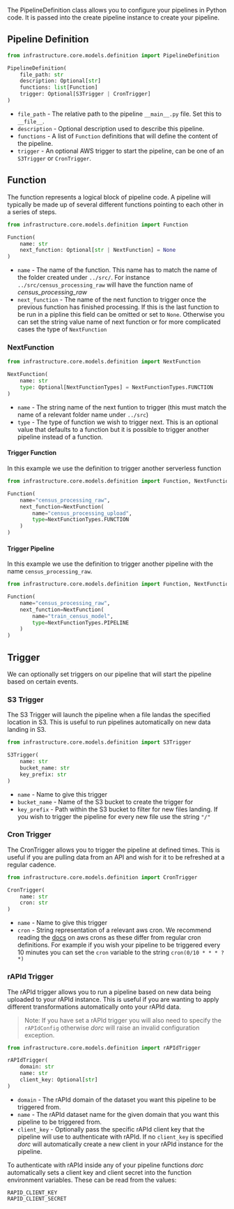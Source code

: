 The PipelineDefinition class allows you to configure your pipelines in Python code. It is passed into the create pipeline instance to create your pipeline.

## Pipeline Definition

```python
from infrastructure.core.models.definition import PipelineDefinition

PipelineDefinition(
    file_path: str
    description: Optional[str]
    functions: list[Function]
    trigger: Optional[S3Trigger | CronTrigger]
)

```

- `file_path` - The relative path to the pipeline `__main__.py` file. Set this to `__file__`.
- `description` - Optional description used to describe this pipeline.
- `functions` - A list of `Function` definitions that will define the content of the pipeline.
- `trigger` - An optional AWS trigger to start the pipeline, can be one of an `S3Trigger` or `CronTrigger`.

## Function

The function represents a logical block of pipeline code. A pipeline will typically be made up of several different functions pointing to each other in a series of steps.

```python
from infrastructure.core.models.definition import Function

Function(
    name: str
    next_function: Optional[str | NextFunction] = None
)
```

* `name` - The name of the function. This name has to match the name of the folder created under `../src/`. For instance `../src/census_processing_raw` will have the function name of *census_processing_raw*
* `next_function` - The name of the next function to trigger once the previous function has finished processing. If this is the last function to be run in a pipline this field can be omitted or set to `None`. Otherwise you can set the string value name of next function or for more complicated cases the type of `NextFunction`

### NextFunction

```python
from infrastructure.core.models.definition import NextFunction

NextFunction(
    name: str
    type: Optional[NextFunctionTypes] = NextFunctionTypes.FUNCTION
)
```

* `name` - The string name of the next funtion to trigger (this must match the name of a relevant folder name under `../src`)
* `type` - The type of function we wish to trigger next. This is an optional value that defaults to a function but it is possible to trigger another pipeline instead of a function.

#### Trigger Function

In this example we use the definition to trigger another serverless function

```python
from infrastructure.core.models.definition import Function, NextFunction, NextFunctionTypes

Function(
    name="census_processing_raw",
    next_function=NextFunction(
        name="census_processing_upload",
        type=NextFunctionTypes.FUNCTION
    )
)
```

#### Trigger Pipeline

In this example we use the definition to trigger another pipeline  with the name `census_processing_raw`.

```python
from infrastructure.core.models.definition import Function, NextFunction, NextFunctionTypes

Function(
    name="census_processing_raw",
    next_function=NextFunction(
        name="train_census_model",
        type=NextFunctionTypes.PIPELINE
    )
)
```

## Trigger

We can optionally set triggers on our pipeline that will start the pipeline based on certain events.

### S3 Trigger

The S3 Trigger will launch the pipeline when a file landas the specified location in S3. This is useful to run pipelines automatically on new data landing in S3.

```python
from infrastructure.core.models.definition import S3Trigger

S3Trigger(
    name: str
    bucket_name: str
    key_prefix: str
)
```

* `name` - Name to give this trigger
* `bucket_name` - Name of the S3 bucket to create the trigger for
* `key_prefix` - Path within the S3 bucket to filter for new files landing. If you wish to trigger the pipeline for every new file use the string `"/"`

### Cron Trigger

The CronTrigger allows you to trigger the pipeline at defined times. This is useful if you are pulling data from an API and wish for it to be refreshed at a regular cadence.

```python
from infrastructure.core.models.definition import CronTrigger

CronTrigger(
    name: str
    cron: str
)
```

* `name` - Name to give this trigger
* `cron` - String representation of a relevant aws cron. We recommend reading the [docs](https://docs.aws.amazon.com/AmazonCloudWatch/latest/events/ScheduledEvents.html) on aws crons as these differ from regular cron definitions. For example if you wish your pipeline to be triggered every 10 minutes you can set the `cron` variable to the string `cron(0/10 * * * ? *)`

### rAPId Trigger

The rAPId trigger allows you to run a pipeline based on new data being uploaded to your rAPId instance. This is useful if you are wanting to apply different transformations automatically onto your rAPId data.

> Note: If you have set a rAPId trigger you will also need to specify the `rAPIdConfig` otherwise *dorc* will raise an invalid configuration exception.

```python
from infrastructure.core.models.definition import rAPIdTrigger

rAPIdTrigger(
    domain: str
    name: str
    client_key: Optional[str]
)
```

* `domain` - The rAPId domain of the dataset you want this pipeline to be triggered from.
* `name` - The rAPId dataset name for the given domain that you want this pipeline to be triggered from.
* `client_key` - Optionally pass the specific rAPId client key that the pipeline will use to authenticate with rAPId. If no `client_key` is specified *dorc* will automatically create a new client in your rAPId instance for the pipeline.

To authenticate with rAPId inside any of your pipeline functions *dorc* automatically sets a client key and client secret into the function environment variables. These can be read from the values:

```
RAPID_CLIENT_KEY
RAPID_CLIENT_SECRET
```
